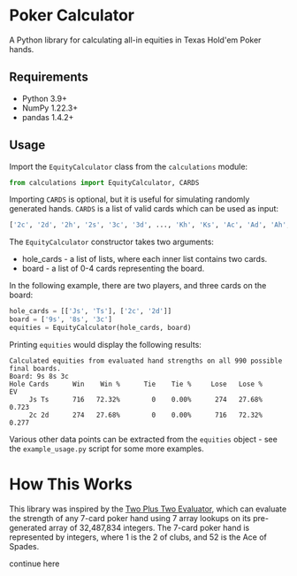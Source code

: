# Poker Calculator

A Python library for calculating all-in equities in Texas Hold'em Poker hands.

## Requirements

 - Python 3.9+
 - NumPy 1.22.3+
 - pandas 1.4.2+

## Usage

Import the `EquityCalculator` class from the `calculations` module:

```python
from calculations import EquityCalculator, CARDS
```

Importing `CARDS` is optional, but it is useful for simulating randomly generated hands. `CARDS` is a list of valid cards which can be used as input:

```python
['2c', '2d', '2h', '2s', '3c', '3d', ..., 'Kh', 'Ks', 'Ac', 'Ad', 'Ah', 'As']
```

The `EquityCalculator` constructor takes two arguments:

 - hole_cards - a list of lists, where each inner list contains two cards.
 - board - a list of 0-4 cards representing the board.

In the following example, there are two players, and three cards on the board:

```python
hole_cards = [['Js', 'Ts'], ['2c', '2d']]
board = ['9s', '8s', '3c']
equities = EquityCalculator(hole_cards, board)
```

Printing `equities` would display the following results:

```
Calculated equities from evaluated hand strengths on all 990 possible final boards.
Board: 9s 8s 3c
Hole Cards      Win    Win %      Tie    Tie %     Lose   Lose %       EV
     Js Ts      716   72.32%        0    0.00%      274   27.68%    0.723
     2c 2d      274   27.68%        0    0.00%      716   72.32%    0.277
```

Various other data points can be extracted from the `equities` object - see the `example_usage.py` script for some more examples.

# How This Works

This library was inspired by the [Two Plus Two Evaluator](https://www.codingthewheel.com/tags/poker-hand-evaluation/#2p2), which can evaluate the strength of any 7-card poker hand using 7 array lookups on its pre-generated array of 32,487,834 integers. The 7-card poker hand is represented by integers, where 1 is the 2 of clubs, and 52 is the Ace of Spades.

continue here